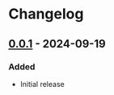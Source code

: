 # Changelog

<!-- https://keepachangelog.com/ -->

<!-- ## [1.0.0][1.0.0] - 2024-12-25

### Added

-   TODO

### Changed

-   TODO

### Deprecated

-   TODO

### Removed

-   TODO

### Fixed

-   TODO

### Security

-   TODO -->

## [0.0.1][0.0.1] - 2024-09-19

### Added

-   Initial release

[0.0.1]: https://github.com/bradgarropy/raycast-go-links/releases/tag/v0.0.1
